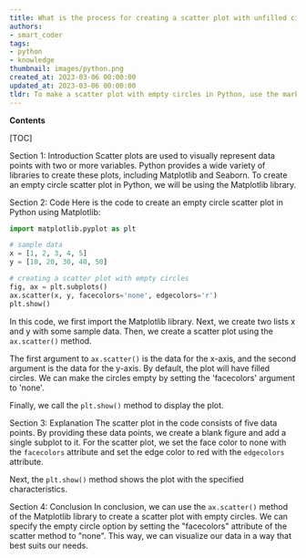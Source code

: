 ```yaml
---
title: What is the process for creating a scatter plot with unfilled circles using python?
authors:
- smart_coder
tags:
- python
- knowledge
thumbnail: images/python.png
created_at: 2023-03-06 00:00:00
updated_at: 2023-03-06 00:00:00
tldr: To make a scatter plot with empty circles in Python, use the marker parameter in the scatter function and set it to `o`.
---
```


**Contents**

[TOC]

Section 1: Introduction
Scatter plots are used to visually represent data points with two or more variables. Python provides a wide variety of libraries to create these plots, including Matplotlib and Seaborn. To create an empty circle scatter plot in Python, we will be using the Matplotlib library.

Section 2: Code
Here is the code to create an empty circle scatter plot in Python using Matplotlib:

```python
import matplotlib.pyplot as plt

# sample data
x = [1, 2, 3, 4, 5]
y = [10, 20, 30, 40, 50]

# creating a scatter plot with empty circles
fig, ax = plt.subplots()
ax.scatter(x, y, facecolors='none', edgecolors='r')
plt.show()
```

In this code, we first import the Matplotlib library. Next, we create two lists x and y with some sample data. Then, we create a scatter plot using the `ax.scatter()` method. 

The first argument to `ax.scatter()` is the data for the x-axis, and the second argument is the data for the y-axis. By default, the plot will have filled circles. We can make the circles empty by setting the 'facecolors' argument to 'none'.

Finally, we call the `plt.show()` method to display the plot.

Section 3: Explanation
The scatter plot in the code consists of five data points. By providing these data points, we create a blank figure and add a single subplot to it. For the scatter plot, we set the face color to none with the `facecolors` attribute and set the edge color to red with the `edgecolors` attribute.

Next, the `plt.show()` method shows the plot with the specified characteristics.

Section 4: Conclusion
In conclusion, we can use the `ax.scatter()` method of the Matplotlib library to create a scatter plot with empty circles. We can specify the empty circle option by setting the "facecolors" attribute of the scatter method to "none". This way, we can visualize our data in a way that best suits our needs.

